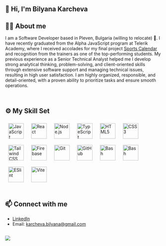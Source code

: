 ## 👋 Hi, I'm Bilyana Karcheva
  
  ## 👩‍💻 About me
I am a Software Developer based in Pleven, Bulgaria (willing to relocate) 🚀. I have recently graduated from the Alpha JavaScript program at Telerik Academy, where I received accolades for my final project [Sports Calendar](https://github.com/A58-JS-Team-07/web-project-3) and recognition from the trainers as one of the top-performing students. My previous experience as a Senior Technical Analyst helped me I develop strong analytical thinking, problem-solving, and client-oriented skills through extensive software support and managing technical issues, resulting in high user satisfaction. I am highly organized, responsible, and detail-oriented, with a proven ability to prioritize tasks and ensure smooth operations.
  

<br/>  


## ⚙️ My Skill Set  

<div align="left">  
<a href="https://www.javascript.com/" target="_blank"><img style="margin: 10px" src="https://profilinator.rishav.dev/skills-assets/javascript-original.svg" alt="JavaScript" height="50" /></a>  
<a href="https://reactjs.org/" target="_blank"><img style="margin: 10px" src="https://profilinator.rishav.dev/skills-assets/react-original-wordmark.svg" alt="React" height="50" /></a>  
<a href="https://nodejs.org/" target="_blank"><img style="margin: 10px" src="https://cdn.jsdelivr.net/gh/devicons/devicon/icons/nodejs/nodejs-original.svg" alt="Node.js" height="50" /></a>  
<a href="https://www.typescriptlang.org/" target="_blank"><img style="margin: 10px" src="https://profilinator.rishav.dev/skills-assets/typescript-original.svg" alt="TypeScript" height="50" /></a>  
<a href="https://en.wikipedia.org/wiki/HTML5" target="_blank"><img style="margin: 10px" src="https://profilinator.rishav.dev/skills-assets/html5-original-wordmark.svg" alt="HTML5" height="50" /></a>  
<a href="https://www.w3schools.com/css/" target="_blank"><img style="margin: 10px" src="https://profilinator.rishav.dev/skills-assets/css3-original-wordmark.svg" alt="CSS3" height="50" /></a>  
<a href="https://www.tailwindcss.com/" target="_blank"><img style="margin: 10px" src="https://profilinator.rishav.dev/skills-assets/tailwindcss.svg" alt="Tailwind CSS" height="50" /></a> 
<a href="https://firebase.google.com/" target="_blank"><img style="margin: 10px" src="https://profilinator.rishav.dev/skills-assets/firebase.png" alt="Firebase" height="50" /></a>  
<a href="https://git-scm.com/" target="_blank"><img style="margin: 10px" src="https://profilinator.rishav.dev/skills-assets/git-scm-icon.svg" alt="Git" height="50" /></a>  
<a href="https://github.com/" target="_blank"><img style="margin: 10px" src="https://cdn.jsdelivr.net/gh/devicons/devicon/icons/github/github-original.svg" alt="GitHub" height="50" /></a>  
<a href="https://jestjs.io/" target="_blank"><img style="margin: 10px" src="https://cdn.jsdelivr.net/gh/devicons/devicon/icons/jest/jest-plain.svg" alt="Bash" height="50" /></a>  
<a href="https://www.gnu.org/software/bash/" target="_blank"><img style="margin: 10px" src="https://profilinator.rishav.dev/skills-assets/gnu_bash-icon.svg" alt="Bash" height="50" /></a>  
<a href="https://eslint.org/" target="_blank"><img style="margin: 10px" src="https://cdn.jsdelivr.net/gh/devicons/devicon/icons/eslint/eslint-original.svg" alt="ESlint" height="50" /></a>  
<a href="https://vitejs.dev/" target="_blank"><img style="margin: 10px" src="https://upload.wikimedia.org/wikipedia/commons/f/f1/Vitejs-logo.svg" alt="Vite" height="50" /></a>  
</div>

<br/>  


## 📫 Connect with me  
- [LinkedIn](https://www.linkedin.com/in/bilyana-karcheva-a45b26105/)
- Email: karcheva.bilyana@gmail.com
   

##
<a href="https://visitcount.itsvg.in">
  <img src="https://visitcount.itsvg.in/api?id=bilyanakarcheva&label=Views&color=11&icon=0&pretty=true" />
</a> 
